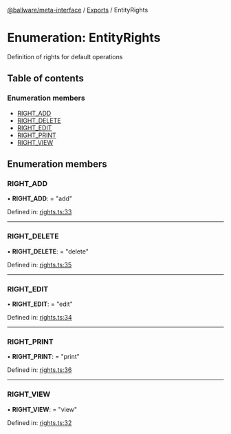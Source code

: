 [@ballware/meta-interface](../README.md) / [Exports](../modules.md) / EntityRights

# Enumeration: EntityRights

Definition of rights for default operations

## Table of contents

### Enumeration members

- [RIGHT\_ADD](entityrights.md#right_add)
- [RIGHT\_DELETE](entityrights.md#right_delete)
- [RIGHT\_EDIT](entityrights.md#right_edit)
- [RIGHT\_PRINT](entityrights.md#right_print)
- [RIGHT\_VIEW](entityrights.md#right_view)

## Enumeration members

### RIGHT\_ADD

• **RIGHT\_ADD**: = "add"

Defined in: [rights.ts:33](https://github.com/frankball/ballware-meta-interface/blob/08dd5e4/src/rights.ts#L33)

___

### RIGHT\_DELETE

• **RIGHT\_DELETE**: = "delete"

Defined in: [rights.ts:35](https://github.com/frankball/ballware-meta-interface/blob/08dd5e4/src/rights.ts#L35)

___

### RIGHT\_EDIT

• **RIGHT\_EDIT**: = "edit"

Defined in: [rights.ts:34](https://github.com/frankball/ballware-meta-interface/blob/08dd5e4/src/rights.ts#L34)

___

### RIGHT\_PRINT

• **RIGHT\_PRINT**: = "print"

Defined in: [rights.ts:36](https://github.com/frankball/ballware-meta-interface/blob/08dd5e4/src/rights.ts#L36)

___

### RIGHT\_VIEW

• **RIGHT\_VIEW**: = "view"

Defined in: [rights.ts:32](https://github.com/frankball/ballware-meta-interface/blob/08dd5e4/src/rights.ts#L32)
